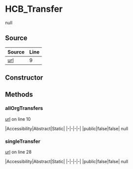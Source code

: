 # HCB_Transfer

null
## Source
|Source|Line|
|-|-|
|[url](https://github.com/devramsean0/hcb.js/blob/97f35a0/src/api_endpoints/transfer.ts#L9)|9|
## Constructor
## Methods
### allOrgTransfers
[url](https://github.com/devramsean0/hcb.js/blob/97f35a0/src/api_endpoints/transfer.ts#L10) on line 10  

|Accessibility|Abstract|Static|
|-|-|-|-|
|public|false|false|
null

### singleTransfer
[url](https://github.com/devramsean0/hcb.js/blob/97f35a0/src/api_endpoints/transfer.ts#L28) on line 28  

|Accessibility|Abstract|Static|
|-|-|-|-|
|public|false|false|
null
